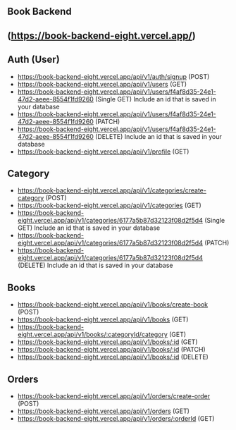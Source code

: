 ## Book Backend

## (https://book-backend-eight.vercel.app/)

## Auth (User)
- https://book-backend-eight.vercel.app/api/v1/auth/signup (POST)
- https://book-backend-eight.vercel.app/api/v1/users (GET)
- https://book-backend-eight.vercel.app/api/v1/users/f4af8d35-24e1-47d2-aeee-8554f1fd9260 (Single GET) Include an id that is saved in your database
- https://book-backend-eight.vercel.app/api/v1/users/f4af8d35-24e1-47d2-aeee-8554f1fd9260 (PATCH)
- https://book-backend-eight.vercel.app/api/v1/users/f4af8d35-24e1-47d2-aeee-8554f1fd9260 (DELETE) Include an id that is saved in your database
- https://book-backend-eight.vercel.app/api/v1/profile (GET)

## Category
- https://book-backend-eight.vercel.app/api/v1/categories/create-category (POST)
- https://book-backend-eight.vercel.app/api/v1/categories (GET)
- https://book-backend-eight.vercel.app/api/v1/categories/6177a5b87d32123f08d2f5d4 (Single GET) Include an id that is saved in your database
- https://book-backend-eight.vercel.app/api/v1/categories/6177a5b87d32123f08d2f5d4 (PATCH)
- https://book-backend-eight.vercel.app/api/v1/categories/6177a5b87d32123f08d2f5d4 (DELETE) Include an id that is saved in your database


## Books
- https://book-backend-eight.vercel.app/api/v1/books/create-book (POST)
- https://book-backend-eight.vercel.app/api/v1/books (GET)
- https://book-backend-eight.vercel.app/api/v1/books/:categoryId/category (GET)
- https://book-backend-eight.vercel.app/api/v1/books/:id (GET)
- https://book-backend-eight.vercel.app/api/v1/books/:id (PATCH)
- https://book-backend-eight.vercel.app/api/v1/books/:id (DELETE)


## Orders
- https://book-backend-eight.vercel.app/api/v1/orders/create-order (POST)
- https://book-backend-eight.vercel.app/api/v1/orders (GET)
- https://book-backend-eight.vercel.app/api/v1/orders/:orderId (GET)